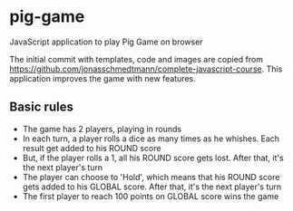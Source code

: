# pig-game

JavaScript application to play Pig Game on browser

The initial commit with templates, code and images are copied from https://github.com/jonasschmedtmann/complete-javascript-course. This application improves the game with new features.


## Basic rules

- The game has 2 players, playing in rounds
- In each turn, a player rolls a dice as many times as he whishes. Each result get added to his ROUND score
- But, if the player rolls a 1, all his ROUND score gets lost. After that, it's the next player's turn
- The player can choose to 'Hold', which means that his ROUND score gets added to his GLOBAL score. After that, it's the next player's turn
- The first player to reach 100 points on GLOBAL score wins the game
